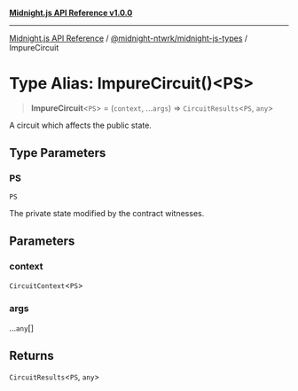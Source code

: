 [**Midnight.js API Reference v1.0.0**](../../../README.md)

***

[Midnight.js API Reference](../../../packages.md) / [@midnight-ntwrk/midnight-js-types](../README.md) / ImpureCircuit

# Type Alias: ImpureCircuit()\<PS\>

> **ImpureCircuit**\<`PS`\> = (`context`, ...`args`) => `CircuitResults`\<`PS`, `any`\>

A circuit which affects the public state.

## Type Parameters

### PS

`PS`

The private state modified by the contract witnesses.

## Parameters

### context

`CircuitContext`\<`PS`\>

### args

...`any`[]

## Returns

`CircuitResults`\<`PS`, `any`\>
